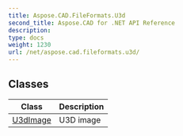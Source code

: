 ```yaml
---
title: Aspose.CAD.FileFormats.U3d
second_title: Aspose.CAD for .NET API Reference
description: 
type: docs
weight: 1230
url: /net/aspose.cad.fileformats.u3d/
---
```



## Classes

| Class | Description |
| --- | --- |
| [U3dImage](./u3dimage/) | U3D image |


